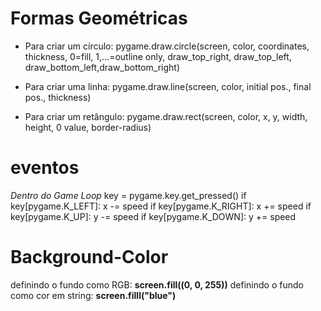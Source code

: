 # Formas Geométricas
- Para criar um círculo:
pygame.draw.circle(screen, color, coordinates, thickness, 0=fill, 1,...=outline only, draw_top_right, draw_top_left, draw_bottom_left,draw_bottom_right)

- Para criar uma linha:
pygame.draw.line(screen, color, initial pos., final pos., thickness)

- Para criar um retângulo:
pygame.draw.rect(screen, color,  x, y, width, height, 0 value, border-radius)


# eventos
*Dentro do Game Loop*
key = pygame.key.get_pressed()
if key[pygame.K_LEFT]:
    x -= speed
if key[pygame.K_RIGHT]:
    x += speed
if key[pygame.K_UP]:
    y -= speed
if key[pygame.K_DOWN]:
    y += speed


# Background-Color
definindo o fundo como RGB: **screen.fill((0, 0, 255))**
definindo o fundo como cor em string: **screen.filll("blue")**


